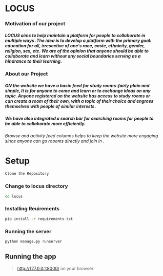 # LOCUS

### Motivation of our project

##### LOCUS aims to help maintain a platform for people to collaborate in multiple ways .The idea is to develop a platform with the primary goal: **education for all**, irresective of one's race, caste, ethnicity, gender, religion, sex, etc. We are of the opinion that anyone should be able to collaborate and learn without any social boundaries serving as a hindrance to their learning.

### About our Project

##### ON the website we have a basic feed for study rooms-fairly plain and simple, It is for anyone to come and learn or to exchange ideas on any topic. Anyone registered on the website has access to study rooms or can create a room of their own, with a topic of their choice and engross themselves with people of similar interests.

##### We have also integrated a search bar for searching rooms for people to be able to collaborate more efficiently.

###### Browse and activity feed columns helps to keep the website more engaging since anyone can go roooms directly and join in .

###

# Setup

```bash
Clone the Repository
```

### Change to locus directory

```bash
cd locus
```

### Installing Reuirements

```bash
pip install -r requirements.txt
```

### Running the server

```bash
python manage.py runserver
```

## Running the app

> http://127.0.0.1:8000/ on your browser

